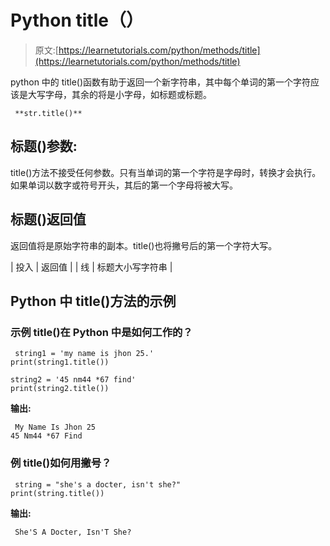 # Python title（）

> 原文:[https://learnetutorials.com/python/methods/title](https://learnetutorials.com/python/methods/title)

python 中的 title()函数有助于返回一个新字符串，其中每个单词的第一个字符应该是大写字母，其余的将是小字母，如标题或标题。

```
 **str.title()** 

```

## 标题()参数:

title()方法不接受任何参数。只有当单词的第一个字符是字母时，转换才会执行。如果单词以数字或符号开头，其后的第一个字母将被大写。

## 标题()返回值

返回值将是原始字符串的副本。title()也将撇号后的第一个字符大写。

| 投入 | 返回值 |
| 线 | 标题大小写字符串 |

## Python 中 title()方法的示例

### 示例 title()在 Python 中是如何工作的？

```
 string1 = 'my name is jhon 25.'
print(string1.title())

string2 = '45 nm44 *67 find'
print(string2.title()) 

```

**输出:**

```
 My Name Is Jhon 25
45 Nm44 *67 Find 
```

### 例 title()如何用撇号？

```
 string = "she's a docter, isn't she?"
print(string.title()) 

```

**输出:**

```
 She'S A Docter, Isn'T She? 
```